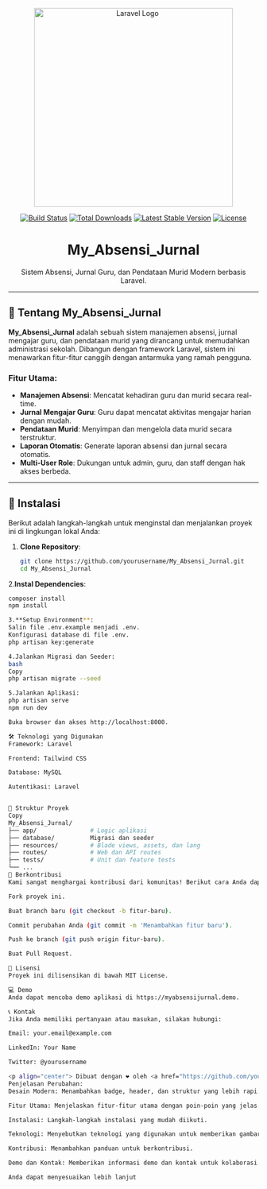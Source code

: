 <p align="center">
  <a href="https://laravel.com" target="_blank">
    <img src="https://raw.githubusercontent.com/laravel/art/master/logo-lockup/5%20SVG/2%20CMYK/1%20Full%20Color/laravel-logolockup-cmyk-red.svg" width="400" alt="Laravel Logo">
  </a>
</p>

<p align="center">
  <a href="https://github.com/yourusername/My_Absensi_Jurnal/actions"><img src="https://github.com/yourusername/My_Absensi_Jurnal/workflows/Build/badge.svg" alt="Build Status"></a>
  <a href="https://packagist.org/packages/laravel/framework"><img src="https://img.shields.io/packagist/dt/laravel/framework" alt="Total Downloads"></a>
  <a href="https://packagist.org/packages/laravel/framework"><img src="https://img.shields.io/packagist/v/laravel/framework" alt="Latest Stable Version"></a>
  <a href="https://opensource.org/licenses/MIT"><img src="https://img.shields.io/badge/license-MIT-brightgreen" alt="License"></a>
</p>

<h1 align="center">My_Absensi_Jurnal</h1>

<p align="center">
  Sistem Absensi, Jurnal Guru, dan Pendataan Murid Modern berbasis Laravel.
</p>

---

## 📝 Tentang My_Absensi_Jurnal

**My_Absensi_Jurnal** adalah sebuah sistem manajemen absensi, jurnal mengajar guru, dan pendataan murid yang dirancang untuk memudahkan administrasi sekolah. Dibangun dengan framework Laravel, sistem ini menawarkan fitur-fitur canggih dengan antarmuka yang ramah pengguna.

### Fitur Utama:
- **Manajemen Absensi**: Mencatat kehadiran guru dan murid secara real-time.
- **Jurnal Mengajar Guru**: Guru dapat mencatat aktivitas mengajar harian dengan mudah.
- **Pendataan Murid**: Menyimpan dan mengelola data murid secara terstruktur.
- **Laporan Otomatis**: Generate laporan absensi dan jurnal secara otomatis.
- **Multi-User Role**: Dukungan untuk admin, guru, dan staff dengan hak akses berbeda.

---

## 🚀 Instalasi

Berikut adalah langkah-langkah untuk menginstal dan menjalankan proyek ini di lingkungan lokal Anda:

1. **Clone Repository**:
   ```bash
   git clone https://github.com/yourusername/My_Absensi_Jurnal.git
   cd My_Absensi_Jurnal

2.**Instal Dependencies**:
   ```bash
  composer install
  npm install

3.**Setup Environment**:
  Salin file .env.example menjadi .env.
  Konfigurasi database di file .env.
  php artisan key:generate

4.Jalankan Migrasi dan Seeder:
  bash
  Copy
  php artisan migrate --seed

5.Jalankan Aplikasi:
  php artisan serve
  npm run dev

Buka browser dan akses http://localhost:8000.

🛠 Teknologi yang Digunakan
Framework: Laravel

Frontend: Tailwind CSS 

Database: MySQL 

Autentikasi: Laravel 


📂 Struktur Proyek
Copy
My_Absensi_Jurnal/
├── app/               # Logic aplikasi
├── database/          Migrasi dan seeder
├── resources/         # Blade views, assets, dan lang
├── routes/            # Web dan API routes
├── tests/             # Unit dan feature tests
└── ...
🤝 Berkontribusi
Kami sangat menghargai kontribusi dari komunitas! Berikut cara Anda dapat berkontribusi:

Fork proyek ini.

Buat branch baru (git checkout -b fitur-baru).

Commit perubahan Anda (git commit -m 'Menambahkan fitur baru').

Push ke branch (git push origin fitur-baru).

Buat Pull Request.

📜 Lisensi
Proyek ini dilisensikan di bawah MIT License.

💻 Demo
Anda dapat mencoba demo aplikasi di https://myabsensijurnal.demo.

📞 Kontak
Jika Anda memiliki pertanyaan atau masukan, silakan hubungi:

Email: your.email@example.com

LinkedIn: Your Name

Twitter: @yourusername

<p align="center"> Dibuat dengan ❤️ oleh <a href="https://github.com/yourusername">KAshva</a> </p> ```
Penjelasan Perubahan:
Desain Modern: Menambahkan badge, header, dan struktur yang lebih rapi.

Fitur Utama: Menjelaskan fitur-fitur utama dengan poin-poin yang jelas.

Instalasi: Langkah-langkah instalasi yang mudah diikuti.

Teknologi: Menyebutkan teknologi yang digunakan untuk memberikan gambaran teknis.

Kontribusi: Menambahkan panduan untuk berkontribusi.

Demo dan Kontak: Memberikan informasi demo dan kontak untuk kolaborasi.

Anda dapat menyesuaikan lebih lanjut

